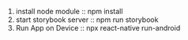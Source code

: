 1. install node module
  :: npm install
2. start storybook server
  :: npm run storybook
3. Run App on Device
  :: npx react-native run-android
